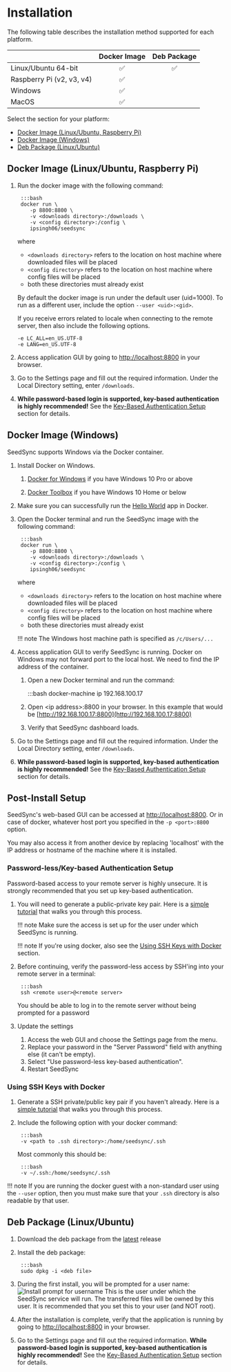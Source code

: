 # Installation

The following table describes the installation method supported for each platform.

|  | Docker Image | Deb Package |
| ------------ | :-------------: | :------------: |
| Linux/Ubuntu 64-bit | &#9989;️  | &#9989; |
| Raspberry Pi (v2, v3, v4) | &#9989;  | |
| Windows | &#9989;  | |
| MacOS | &#9989;  | |

Select the section for your platform:

* [Docker Image (Linux/Ubuntu, Raspberry Pi) ](#install-docker)
* [Docker Image (Windows)](#install-windows)
* [Deb Package (Linux/Ubuntu)](#install-ubuntu)


## <a name="install-docker"></a> Docker Image (Linux/Ubuntu, Raspberry Pi)

1. Run the docker image with the following command:

        :::bash
        docker run \
           -p 8800:8800 \
           -v <downloads directory>:/downloads \
           -v <config directory>:/config \
           ipsingh06/seedsync

    where

    * `<downloads directory>` refers to the location on host machine where downloaded files will be placed
    * `<config directory>` refers to the location on host machine where config files will be placed
    * both these directories must already exist

    By default the docker image is run under the default user (uid=1000).
    To run as a different user, include the option `--user <uid>:<gid>`.

    If you receive errors related to locale when connecting to the remote server, then also include
    the following options.

    ```
    -e LC_ALL=en_US.UTF-8
    -e LANG=en_US.UTF-8
    ```

2. Access application GUI by going to [http://localhost:8800](http://localhost:8800) in your browser.

3. Go to the Settings page and fill out the required information.
   Under the Local Directory setting, enter `/downloads`.

4. **While password-based login is supported, key-based authentication is highly recommended!**
   See the [Key-Based Authentication Setup](#key-auth) section for details.


## <a name="install-windows"></a> Docker Image (Windows)

SeedSync supports Windows via the Docker container.

1. Install Docker on Windows.

   1. [Docker for Windows](https://www.docker.com/docker-windows) if you have Windows 10 Pro or above

   2. [Docker Toolbox](https://docs.docker.com/toolbox/toolbox_install_windows/) if you have Windows 10 Home or below

2. Make sure you can successfully run the [Hello World](https://docs.docker.com/get-started/#test-docker-installation) app in Docker.

3. Open the Docker terminal and run the SeedSync image with the following command:

        :::bash
        docker run \
           -p 8800:8800 \
           -v <downloads directory>:/downloads \
           -v <config directory>:/config \
           ipsingh06/seedsync

    where

    * `<downloads directory>` refers to the location on host machine where downloaded files will be placed
    * `<config directory>` refers to the location on host machine where config files will be placed
    * both these directories must already exist

    !!! note
        The Windows host machine path is specified as `/c/Users/...`

4. Access application GUI to verify SeedSync is running.
   Docker on Windows may not forward port to the local host. We need to find the IP address of the container.

   1. Open a new Docker terminal and run the command:

        :::bash
        docker-machine ip
        192.168.100.17

   2. Open &lt;ip address&gt;:8800 in your browser.
      In this example that would be [http://192.168.100.17:8800](http://192.168.100.17:8800)

   3. Verify that SeedSync dashboard loads.

5. Go to the Settings page and fill out the required information.
   Under the Local Directory setting, enter `/downloads`.

6. **While password-based login is supported, key-based authentication is highly recommended!**
   See the [Key-Based Authentication Setup](#key-auth) section for details.


## Post-Install Setup

SeedSync's web-based GUI can be accessed at [http://localhost:8800](http://localhost:8800).
Or in case of docker, whatever host port you specified in the `-p <port>:8800` option.

You may also access it from another device by replacing 'localhost' with the IP address or hostname of the machine where it is installed.

### <a name="key-auth"></a> Password-less/Key-based Authentication Setup

Password-based access to your remote server is highly unsecure.
It is strongly recommended that you set up key-based authentication.

1. You will need to generate a public-private key pair.
   Here is a [simple tutorial](https://www.tecmint.com/ssh-passwordless-login-using-ssh-keygen-in-5-easy-steps/)
   that walks you through this process.

    !!! note
        Make sure the access is set up for the user under which SeedSync is running.

    !!! note
        If you're using docker, also see the [Using SSH Keys with Docker](#keys-inside-docker) section.


2. Before continuing, verify the password-less access by SSH'ing into your remote server in a terminal:

        :::bash
        ssh <remote user>@<remote server>

    You should be able to log in to the remote server without being prompted for a password


3. Update the settings

    1. Access the web GUI and choose the Settings page from the menu.
    2. Replace your password in the "Server Password" field with anything else (it can't be empty).
    3. Select "Use password-less key-based authentication".
    4. Restart SeedSync


### <a name="keys-inside-docker"></a> Using SSH Keys with Docker

1. Generate a SSH private/public key pair if you haven't already.
   Here is a [simple tutorial](https://www.tecmint.com/ssh-passwordless-login-using-ssh-keygen-in-5-easy-steps/)
   that walks you through this process.

2. Include the following option with your docker command:

        :::bash
        -v <path to .ssh directory>:/home/seedsync/.ssh

    Most commonly this should be:

        :::bash
        -v ~/.ssh:/home/seedsync/.ssh


!!! note
    If you are running the docker guest with a non-standard user using the `--user` option,
    then you must make sure that your `.ssh` directory is also readable by that user.


## <a name="install-ubuntu"></a> Deb Package (Linux/Ubuntu)

1. Download the deb package from the [latest](https://github.com/ipsingh06/seedsync/releases/latest) release

2. Install the deb package:

        :::bash
        sudo dpkg -i <deb file>

3. During the first install, you will be prompted for a user name:
   ![Install prompt for username](https://raw.githubusercontent.com/ipsingh06/seedsync/master/doc/images/install_1.png)
   This is the user under which the SeedSync service will run. The transferred files will be owned by this user.
   It is recommended that you set this to your user (and NOT root).

4. After the installation is complete, verify that the application is running by going to [http://localhost:8800](http://localhost:8800) in your browser.

5. Go to the Settings page and fill out the required information.
   **While password-based login is supported, key-based authentication is highly recommended!**
   See the [Key-Based Authentication Setup](#key-auth) section for details.
